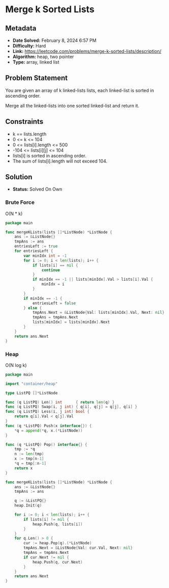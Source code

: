 # Merge k Sorted Lists

## Metadata

- **Date Solved:** February 8, 2024 6:57 PM
- **Difficulty:** Hard
- **Link:** https://leetcode.com/problems/merge-k-sorted-lists/description/
- **Algorithm:** heap, two pointer
- **Type:** array, linked list

## Problem Statement

You are given an array of k linked-lists lists, each linked-list is sorted in ascending order.

Merge all the linked-lists into one sorted linked-list and return it.

## Constraints

- k == lists.length
- 0 <= k <= 104
- 0 <= lists[i].length <= 500
- -104 <= lists[i][j] <= 104
- lists[i] is sorted in ascending order.
- The sum of lists[i].length will not exceed 104.

## Solution

- **Status:** Solved On Own


### Brute Force

O(N * k)

```go
package main

func mergeKLists(lists []*ListNode) *ListNode {
	ans := &ListNode{}
	tmpAns := ans
	entriesLeft := true
	for entriesLeft {
		var minIdx int = -1
		for i := 0; i < len(lists); i++ {
			if lists[i] == nil {
				continue
			}
			if minIdx == -1 || lists[minIdx].Val > lists[i].Val {
				minIdx = i
			}
		}
		if minIdx == -1 {
			entriesLeft = false
		} else {
			tmpAns.Next = &ListNode{Val: lists[minIdx].Val, Next: nil}
			tmpAns = tmpAns.Next
			lists[minIdx] = lists[minIdx].Next
		}
	}
	return ans.Next
}
```

### Heap

O(N log k)

```go
package main

import "container/heap"

type ListPQ []*ListNode

func (q ListPQ) Len() int      { return len(q) }
func (q ListPQ) Swap(i, j int) { q[i], q[j] = q[j], q[i] }
func (q ListPQ) Less(i, j int) bool {
	return q[i].Val < q[j].Val
}
func (q *ListPQ) Push(x interface{}) {
	*q = append(*q, x.(*ListNode))
}

func (q *ListPQ) Pop() interface{} {
	tmp := *q
	n := len(tmp)
	x := tmp[n-1]
	*q = tmp[:n-1]
	return x
}

func mergeKLists(lists []*ListNode) *ListNode {
	ans := &ListNode{}
	tmpAns := ans

	q := &ListPQ{}
	heap.Init(q)

	for i := 0; i < len(lists); i++ {
		if lists[i] != nil {
			heap.Push(q, lists[i])
		}
	}
	for q.Len() > 0 {
		cur := heap.Pop(q).(*ListNode)
		tmpAns.Next = &ListNode{Val: cur.Val, Next: nil}
		tmpAns = tmpAns.Next
		if cur.Next != nil {
			heap.Push(q, cur.Next)
		}
	}
	return ans.Next
}
```
